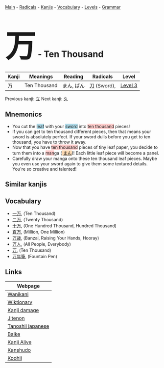 <style> bigfont {font-size: 100px}</style>
[Main](../index.md) -
[Radicals](../radicals.md) -
[Kanjis](../kanjis.md) -
[Vocabulary](../vocabulary.md) -
[Levels](../levels.md) -
[Grammar](../grammar.md)
# <bigfont> 万</bigfont> - Ten Thousand 

| Kanji | Meanings | Reading | Radicals | Level |
| --- | --- | --- | --- | --- |
| 万 | Ten Thousand | まん, ばん | [刀](../radicals/刀.md) (Sword),  | [Level 3](../levels/wk_level3.md) |

Previous kanji: [立](立.md) Next kanji: [久](久.md) 

## Mnemonics
 * You cut the <span style="background-color:#ADD8E6"> leaf</span> with your <span style="background-color:#ADD8E6"> sword</span> into <span style="background-color:#ffcccb"> ten thousand</span> pieces!
* If you can get to ten thousand different pieces, then that means your sword is absolutely perfect. If your sword dulls before you get to ten thousand, you have to throw it away.
* Now that you have <span style="background-color:#ffcccb"> ten thousand</span> pieces of tiny leaf paper, you decide to turn them into a <span style="background-color:#ffcccb"> man</span>ga (<span style="background-color:#fed8b1"> [まん](https://jisho.org/search/まん)</span>)! Each little leaf piece will become a panel.
* Carefully draw your manga onto these ten thousand leaf pieces. Maybe you even use your sword again to give them some textured details. You're so creative and talented!


## Similar kanjis
 


## Vocabulary
 * [一万](../vocabulary/万.md), (Ten Thousand)
* [二万](../vocabulary/万.md), (Twenty Thousand)
* [十万](../vocabulary/万.md), (One Hundred Thousand, Hundred Thousand)
* [百万](../vocabulary/万.md), (Million, One Million)
* [万歳](../vocabulary/万.md), (Banzai, Raising Your Hands, Hooray)
* [万人](../vocabulary/万.md), (All People, Everybody)
* [万](../vocabulary/万.md), (Ten Thousand)
* [万年筆](../vocabulary/万.md), (Fountain Pen)



## Links 

| Webpage |
| --- |
| [Wanikani          ](https://www.wanikani.com/kanji/万) |
| [Wiktionary        ](https://en.wiktionary.org/wiki/万) |
| [Kanji damage      ](http://www.kanjidamage.com/kanji/search?utf8=✓&q=万) |
| [Jitenon           ](https://jitenon.com/kanji/万) |
| [Tanoshii japanese ](https://www.tanoshiijapanese.com/dictionary/kanji.cfm?k=万) |
| [Baike             ](https://baike.baidu.com/item/万) |
| [Kanji Alive       ](https://app.kanjialive.com/万) |
| [Kanshudo          ](https://www.kanshudo.com/searchmn?q=万) |
| [Koohii            ](https://kanji.koohii.com/study/kanji/万) |
